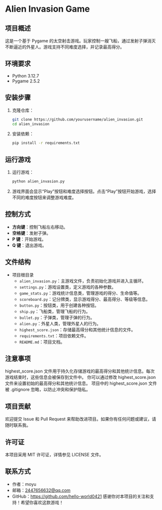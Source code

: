 # Alien Invasion Game

## 项目概述

这是一个基于 Pygame 的太空射击游戏。玩家控制一艘飞船，通过发射子弹消灭不断逼近的外星人。游戏支持不同难度选择，并记录最高得分。

## 环境要求

- Python 3.12.7
- Pygame 2.5.2

## 安装步骤

1. 克隆仓库：
   ```sh
   git clone https://github.com/yourusername/alien_invasion.git
   cd alien_invasion
   ```
2. 安装依赖：
    ```sh
    pip install -r requirements.txt
    ```
## 运行游戏
1. 运行游戏：

    ```sh
    python alien_invasion.py
    ```
2. 游戏界面会显示“Play”按钮和难度选择按钮。点击“Play”按钮开始游戏，选择不同的难度按钮来调整游戏难度。

## 控制方式
- **方向键**：控制飞船左右移动。
- **空格键**：发射子弹。
- **P 键**：开始游戏。
- **Q 键**：退出游戏。

## 文件结构
- 项目根目录
  - `alien_invasion.py`：主游戏文件，负责初始化游戏并进入主循环。
  - `settings.py`：游戏设置类，定义游戏的各种参数。
  - `game_stats.py`：游戏统计信息类，管理游戏的得分、生命值等。
  - `scoreboard.py`：记分牌类，显示游戏得分、最高得分、等级等信息。
  - `button.py`：按钮类，用于创建各种按钮。
  - `ship.py`：飞船类，管理飞船的行为。
  - `bullet.py`：子弹类，管理子弹的行为。
  - `alien.py`：外星人类，管理外星人的行为。
  - `highest_score.json`：存储最高得分和其他统计信息的文件。
  - `requirements.txt`：项目依赖文件。
  - `README.md`：项目文档。

## 注意事项
highest_score.json 文件用于持久化存储游戏的最高得分和其他统计信息。每次游戏结束时，这些信息会被保存到文件中。
你可以通过修改 highest_score.json 文件来设置初始的最高得分和其他统计信息。
项目中的 highest_score.json 文件被 .gitignore 忽略，以防止冲突和保护隐私。

## 项目贡献
欢迎提交 Issue 和 Pull Request 来帮助改进项目。如果你有任何问题或建议，请随时联系我。

## 许可证
本项目采用 MIT 许可证，详情参见 LICENSE 文件。

## 联系方式
- 作者：moyu
- 邮箱：2447656632@qq.com
- GitHub：https://github.com/hello-world0421
感谢你对本项目的关注和支持！希望你喜欢这款游戏！
